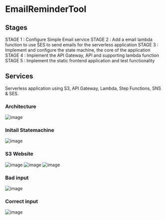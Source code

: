# EmailReminderTool

## Stages

STAGE 1 : Configure Simple Email service
STAGE 2 : Add a email lambda function to use SES to send emails for the serverless application
STAGE 3 : Implement and configure the state machine, the core of the application
STAGE 4 : Implement the API Gateway, API and supporting lambda function
STAGE 5 : Implement the static frontend application and test functionality

## Services

Serverless application using S3, API Gateway, Lambda, Step Functions, SNS & SES.


### Architecture 
 ![image](https://github.com/Yvangelion/EmailReminderTool/assets/109707734/6ad97d66-3ba0-44a0-977c-88ed8bfa53c3)

### Initail Statemachine 
![image](https://github.com/Yvangelion/EmailReminderTool/assets/109707734/bf44452d-5f3c-48e7-8a73-773e6efae50b)

### S3 Website 
![image](https://github.com/Yvangelion/EmailReminderTool/assets/109707734/5946bdf9-fccf-4245-9e76-8659c7ddfb36)
![image](https://github.com/Yvangelion/EmailReminderTool/assets/109707734/77ce9da3-393c-4f87-970e-33f8f790baaf)
![image](https://github.com/Yvangelion/EmailReminderTool/assets/109707734/a02751ff-43ec-4637-8b44-a0c61c019abf)

### Bad input
![image](https://github.com/Yvangelion/EmailReminderTool/assets/109707734/f18fa4c5-4b89-4f28-8255-3bc4f111add2)

### Correct input
![image](https://github.com/Yvangelion/EmailReminderTool/assets/109707734/7bc9c04a-3ef8-4d6a-9ad5-37ce223a7a6c)

